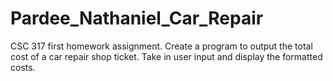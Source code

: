 # Pardee_Nathaniel_Car_Repair
CSC 317 first homework assignment. Create a program to output the total cost of a car repair shop ticket. Take in user input and display the formatted costs.
